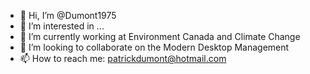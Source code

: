 - 👋 Hi, I’m @Dumont1975
- 👀 I’m interested in ...
- 🌱 I’m currently working at Environment Canada and Climate Change
- 💞️ I’m looking to collaborate on the Modern Desktop Management
- 📫 How to reach me: patrickdumont@hotmail.com

<!---
Dumont1975/Dumont1975 is a ✨ special ✨ repository because its `README.md` (this file) appears on your GitHub profile.
You can click the Preview link to take a look at your changes.
--->
